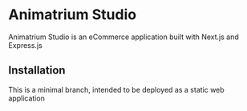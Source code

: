 # Animatrium Studio

Animatrium Studio is an eCommerce application built with Next.js and Express.js

## Installation

This is a minimal branch, intended to be deployed as a static web application

